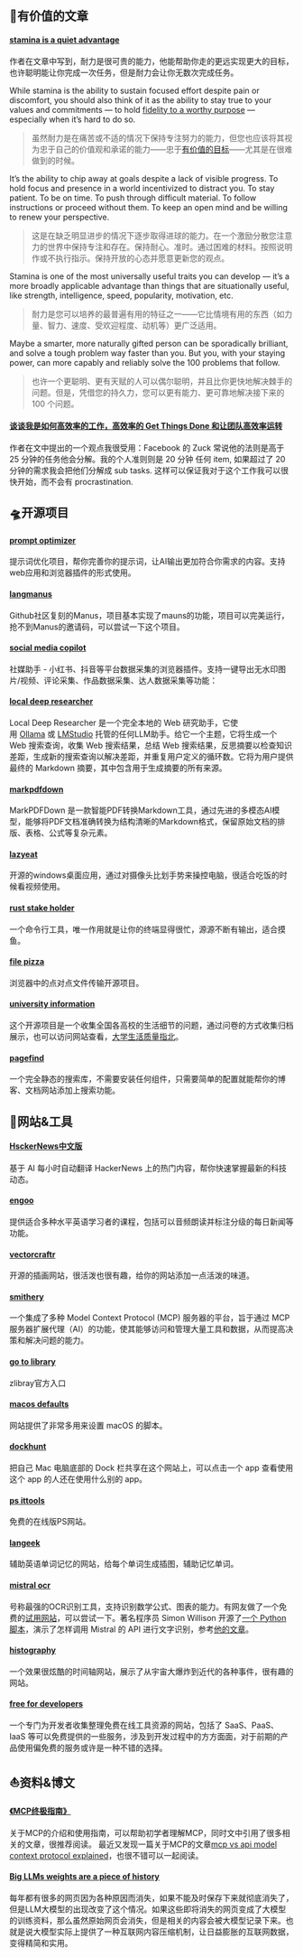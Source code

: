 ## 📜有价值的文章

#### [stamina is a quiet advantage](https://kupajo.com/stamina-is-a-quiet-advantage/)

作者在文章中写到，耐力是很可贵的能力，他能帮助你走的更远实现更大的目标，也许聪明能让你完成一次任务，但是耐力会让你无数次完成任务。

While stamina is the ability to sustain focused effort despite pain or discomfort, you should also think of it as the ability to stay true to your values and commitments — to hold [fidelity to a worthy purpose](https://kupajo.com/do-the-right-things-quietly/) — especially when it’s hard to do so.  
>虽然耐力是在痛苦或不适的情况下保持专注努力的能力，但您也应该将其视为忠于自己的价值观和承诺的能力——忠于[有价值的目标](https://kupajo.com/do-the-right-things-quietly/)——尤其是在很难做到的时候。

It’s the ability to chip away at goals despite a lack of visible progress. To hold focus and presence in a world incentivized to distract you. To stay patient. To be on time. To push through difficult material. To follow instructions or proceed without them. To keep an open mind and be willing to renew your perspective.  
>这是在缺乏明显进步的情况下逐步取得进球的能力。在一个激励分散您注意力的世界中保持专注和存在。保持耐心。准时。通过困难的材料。按照说明作或不执行指示。保持开放的心态并愿意更新您的观点。

Stamina is one of the most universally useful traits you can develop — it’s a more broadly applicable advantage than things that are situationally useful, like strength, intelligence, speed, popularity, motivation, etc.  
>耐力是您可以培养的最普遍有用的特征之一——它比情境有用的东西（如力量、智力、速度、受欢迎程度、动机等）更广泛适用。

Maybe a smarter, more naturally gifted person can be sporadically brilliant, and solve a tough problem way faster than you. But you, with your staying power, can more capably and reliably solve the 100 problems that follow.  
>也许一个更聪明、更有天赋的人可以偶尔聪明，并且比你更快地解决棘手的问题。但是，凭借您的持久力，您可以更有能力、更可靠地解决接下来的 100 个问题。

#### [谈谈我是如何高效率的工作，高效率的 Get Things Done 和让团队高效率运转](https://v2ex.com/t/887733#)

作者在文中提出的一个观点我很受用：Facebook 的 Zuck 常说他的法则是高于 25 分钟的任务他会分解。我的个人准则则是 20 分钟 任何 item, 如果超过了 20 分钟的需求我会把他们分解成 sub tasks. 这样可以保证我对于这个工作我可以很快开始，而不会有 procrastination.

## 🛸开源项目

#### [prompt optimizer](https://github.com/linshenkx/prompt-optimizer)

提示词优化项目，帮你完善你的提示词，让AI输出更加符合你需求的内容。支持web应用和浏览器插件的形式使用。

#### [langmanus](https://github.com/langmanus/langmanus)

Github社区复刻的Manus，项目基本实现了mauns的功能，项目可以完美运行，抢不到Manus的邀请码，可以尝试一下这个项目。

#### [social media copilot](https://github.com/iszhouhua/social-media-copilot)

社媒助手 - 小红书、抖音等平台数据采集的浏览器插件。支持一键导出无水印图片/视频、评论采集、作品数据采集、达人数据采集等功能：

#### [local deep researcher](https://github.com/langchain-ai/local-deep-researcher)

Local Deep Researcher 是一个完全本地的 Web 研究助手，它使用 [Ollama](https://ollama.com/search) 或 [LMStudio](https://lmstudio.ai/) 托管的任何LLM助手。给它一个主题，它将生成一个 Web 搜索查询，收集 Web 搜索结果，总结 Web 搜索结果，反思摘要以检查知识差距，生成新的搜索查询以解决差距，并重复用户定义的循环数。它将为用户提供最终的 Markdown 摘要，其中包含用于生成摘要的所有来源。

#### [markpdfdown](https://github.com/jorben/markpdfdown/blob/master/README_zh.md)

MarkPDFDown 是一款智能PDF转换Markdown工具，通过先进的多模态AI模型，能够将PDF文档准确转换为结构清晰的Markdown格式，保留原始文档的排版、表格、公式等复杂元素。

#### [lazyeat](https://github.com/maplelost/lazyeat)

开源的windows桌面应用，通过对摄像头比划手势来操控电脑，很适合吃饭的时候看视频使用。

#### [rust stake holder](https://github.com/giacomo-b/rust-stakeholder)

一个命令行工具，唯一作用就是让你的终端显得很忙，源源不断有输出，适合摸鱼。

#### [file pizza](https://github.com/kern/filepizza)

浏览器中的点对点文件传输开源项目。

#### [university information](https://github.com/CollegesChat/university-information/)

这个开源项目是一个收集全国各高校的生活细节的问题，通过问卷的方式收集归档展示，也可以访问网站查看，[大学生活质量指北](https://colleges.chat/)。

#### [pagefind](https://github.com/cloudcannon/pagefind)

一个完全静态的搜索库，不需要安装任何组件，只需要简单的配置就能帮你的博客、文档网站添加上搜索功能。

## 🚀网站&工具

#### [HsckerNews中文版](https://hn.aimaker.dev/)

基于 AI 每小时自动翻译 HackerNews 上的热门内容，帮你快速掌握最新的科技动态。

#### [engoo](https://engoo.com/app/materials/en)

提供适合多种水平英语学习者的课程，包括可以音频朗读并标注分级的每日新闻等功能。

#### [vectorcraftr](https://vectorcraftr.com/)

开源的插画网站，很活泼也很有趣，给你的网站添加一点活泼的味道。

#### [smithery](https://smithery.ai/)

一个集成了多种 Model Context Protocol (MCP) 服务器的平台，旨于通过 MCP 服务器扩展代理（AI）的功能，使其能够访问和管理大量工具和数据，从而提高决策和解决问题的能力。

#### [go to library](https://go-to-library.sk/#useful_link_tab)

zlibray官方入口

#### [macos defaults](https://macos-defaults.com/)

网站提供了非常多用来设置 macOS 的脚本。

#### [dockhunt](https://www.dockhunt.com/)

把自己 Mac 电脑底部的 Dock 栏共享在这个网站上，可以点击一个 app 查看使用这个 app 的人还在使用什么别的 app。

#### [ps ittools](https://ps.ittools.cc/editor/)

免费的在线版PS网站。

#### [langeek](https://dictionary.langeek.co/)

辅助英语单词记忆的网站，给每个单词生成插图，辅助记忆单词。

#### [mistral ocr](https://mistral.ai/news/mistral-ocr)

号称最强的OCR识别工具，支持识别数学公式、图表的能力。有网友做了一个免费的[试用网站](https://mistralocr.net/)，可以尝试一下。著名程序员 Simon Willison 开源了[一个 Python 脚本](https://github.com/simonw/tools/blob/main/python/mistral_ocr.py)，演示了怎样调用 Mistral 的 API 进行文字识别，参考[他的文章](https://simonwillison.net/2025/Mar/7/mistral-ocr/)。

#### [histography](https://histography.io/)

一个效果很炫酷的时间轴网站，展示了从宇宙大爆炸到近代的各种事件，很有趣的网站。

#### [free for developers](https://free-for.dev/#/)

一个专门为开发者收集整理免费在线工具资源的网站，包括了 SaaS、PaaS、IaaS 等可以免费提供的一些服务，涉及到开发过程中的方方面面，对于前期的产品使用偏免费的服务或许是一种不错的选择。

## ⛵资料&博文

#### [《MCP终极指南》](https://guangzhengli.com/blog/zh/model-context-protocol/)

关于MCP的介绍和使用指南，可以帮助初学者理解MCP，同时文中引用了很多相关的文章，很推荐阅读。
最近又发现一篇关于MCP的文章[mcp vs api model context protocol explained](https://norahsakal.com/blog/mcp-vs-api-model-context-protocol-explained/)，也很不错可以一起阅读。

#### [Big LLMs weights are a piece of history](https://antirez.com/news/147)

每年都有很多的网页因为各种原因而消失，如果不能及时保存下来就彻底消失了，但是LLM大模型的出现改变了这个情况。如果这些即将消失的网页变成了大模型的训练资料，那么虽然原始网页会消失，但是相关的内容会被大模型记录下来。也就是说大模型实际上提供了一种互联网内容压缩机制，让日益膨胀的互联网数据，变得精简和实用。